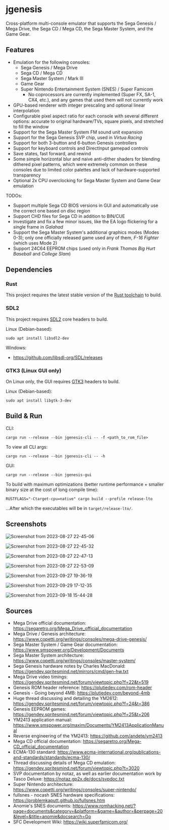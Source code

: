 # jgenesis

Cross-platform multi-console emulator that supports the Sega Genesis / Mega Drive, the Sega CD / Mega CD, the Sega Master System, and the Game Gear.

## Features

* Emulation for the following consoles:
  * Sega Genesis / Mega Drive
  * Sega CD / Mega CD
  * Sega Master System / Mark III
  * Game Gear
  * Super Nintendo Entertainment System (SNES) / Super Famicom
    * No coprocessors are currently implemented (Super FX, SA-1, CX4, etc.), and any games that used them will not currently work
* GPU-based renderer with integer prescaling and optional linear interpolation
* Configurable pixel aspect ratio for each console with several different options: accurate to original hardware/TVs, square pixels, and stretched to fill the window
* Support for the Sega Master System FM sound unit expansion
* Support for the Sega Genesis SVP chip, used in _Virtua Racing_
* Support for both 3-button and 6-button Genesis controllers
* Support for keyboard controls and DirectInput gamepad controls
* Save states, fast forward, and rewind
* Some simple horizontal blur and naive anti-dither shaders for blending dithered pixel patterns, which were extremely common on these consoles due to limited color palettes and lack of hardware-supported transparency
* Optional 2x CPU overclocking for Sega Master System and Game Gear emulation

TODOs:
* Support multiple Sega CD BIOS versions in GUI and automatically use the correct one based on disc region
* Support CHD files for Sega CD in addition to BIN/CUE
* Investigate and fix a few minor issues, like the EA logo flickering for a single frame in _Galahad_
* Support the Sega Master System's additional graphics modes (Modes 0-3); only one officially released game used any of them, _F-16 Fighter_ (which uses Mode 2)
* Support 24C64 EEPROM chips (used only in _Frank Thomas Big Hurt Baseball_ and _College Slam_)

## Dependencies

### Rust

This project requires the latest stable version of the [Rust toolchain](https://doc.rust-lang.org/book/ch01-01-installation.html) to build.

### SDL2

This project requires [SDL2](https://www.libsdl.org/) core headers to build.

Linux (Debian-based):
```
sudo apt install libsdl2-dev
```

Windows:
* https://github.com/libsdl-org/SDL/releases

### GTK3 (Linux GUI only)

On Linux only, the GUI requires [GTK3](https://www.gtk.org/) headers to build.

Linux (Debian-based):
```
sudo apt install libgtk-3-dev
```

## Build & Run

CLI:
```
cargo run --release --bin jgenesis-cli -- -f <path_to_rom_file>
```

To view all CLI args:
```
cargo run --release --bin jgenesis-cli -- -h
```

GUI:
```
cargo run --release --bin jgenesis-gui
```

To build with maximum optimizations (better runtime performance + smaller binary size at the cost of long compile time):
```
RUSTFLAGS="-Ctarget-cpu=native" cargo build --profile release-lto
```
...After which the executables will be in `target/release-lto/`.

## Screenshots

![Screenshot from 2023-08-27 22-45-06](https://github.com/jsgroth/jgenesis/assets/1137683/7d1567ce-39ba-4645-9aff-3c6d6e0afb80)

![Screenshot from 2023-08-27 22-45-32](https://github.com/jsgroth/jgenesis/assets/1137683/90d96e18-57a8-4327-8d9d-385f55a718b3)

![Screenshot from 2023-08-27 22-47-13](https://github.com/jsgroth/jgenesis/assets/1137683/d2ec2bc6-de7d-4ff1-98c5-10a0c4db7391)

![Screenshot from 2023-08-27 22-53-09](https://github.com/jsgroth/jgenesis/assets/1137683/05a7c309-0706-4627-9b45-313f259cc494)

![Screenshot from 2023-09-27 19-36-19](https://github.com/jsgroth/jgenesis/assets/1137683/2684be78-c2db-4af3-81dc-4325eb25f440)

![Screenshot from 2023-09-29 17-12-35](https://github.com/jsgroth/jgenesis/assets/1137683/69ab2eb5-1a5f-42e3-abac-c660b5c359e7)

![Screenshot from 2023-09-18 15-44-28](https://github.com/jsgroth/jgenesis/assets/1137683/d70b708c-c1dc-4a9e-adda-11d2b1b8fa00)

## Sources

* Mega Drive official documentation: https://segaretro.org/Mega_Drive_official_documentation
* Mega Drive / Genesis architecture: https://www.copetti.org/writings/consoles/mega-drive-genesis/
* Sega Master System / Game Gear documentation: https://www.smspower.org/Development/Documents
* Sega Master System architecture: https://www.copetti.org/writings/consoles/master-system/
* Sega Genesis hardware notes by Charles MacDonald: https://gendev.spritesmind.net/mirrors/cmd/gen-hw.txt
* Mega Drive video timings: https://gendev.spritesmind.net/forum/viewtopic.php?f=22&t=519
* Genesis ROM header reference: https://plutiedev.com/rom-header
* Genesis - Going beyond 4MB: https://plutiedev.com/beyond-4mb
* Huge thread discussing and detailing the YM2612: https://gendev.spritesmind.net/forum/viewtopic.php?f=24&t=386
* Genesis EEPROM games: https://gendev.spritesmind.net/forum/viewtopic.php?f=25&t=206
* YM2413 application manual: https://www.smspower.org/maxim/Documents/YM2413ApplicationManual
* Reverse engineering of the YM2413: https://github.com/andete/ym2413
* Mega CD official documentation: https://segaretro.org/Mega-CD_official_documentation
* ECMA-130 standard: https://www.ecma-international.org/publications-and-standards/standards/ecma-130/
* Thread discussing details of Mega CD emulation: https://gendev.spritesmind.net/forum/viewtopic.php?t=3020
* SVP documentation by notaz, as well as earlier documentation work by Tasco Deluxe: https://notaz.gp2x.de/docs/svpdoc.txt
* Super Nintendo architecture: https://www.copetti.org/writings/consoles/super-nintendo/
* fullsnes - nocash SNES hardware specifications: https://problemkaputt.github.io/fullsnes.htm
* Anomie's SNES documents: https://www.romhacking.net/?page=documents&category=&platform=&game=&author=&perpage=20&level=&title=anomie&docsearch=Go
* SFC Development Wiki: https://wiki.superfamicom.org/
